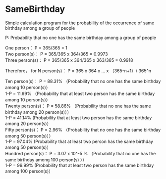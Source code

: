 # SameBirthday
Simple calculation program for the probability of the occurrence of same birthday among a group of people


P: Probability that no one has the same birthday among a group of people

One person： P = 365/365 = 1 <br> 
Two person(s)： P = 365/365 x 364/365 = 0.9973 <br>
Three person(s)： P = 365/365 x 364/365 x 363/365 = 0.9918 <br>

Therefore， for N person(s)： P = 365 x 364 x … x （365-n+1）/ 365^n <br>

Ten person(s)： P = 88.31%  （Probability that no one has the same birthday among 10 person(s)）<br>
                1-P = 11.69%  （Probability that at least two person has the same birthday among 10 person(s)）<br>
Twenty person(s)： P = 58.86% （Probability that no one has the same birthday among 20 person(s)））<br>
                   1-P = 41.14% (Probability that at least two person has the same birthday among 20 person(s)）<br>
Fifty person(s)： P = 2.96% （Probability that no one has the same birthday among 50 person(s)）） <br>
                  1-P = 97.04%  (Probability that at least two person has the same birthday among 50 person(s)） <br>
Hundred person(s)： P = 3.07 x 10^-5 % （Probability that no one has the same birthday among 100 person(s) ））<br>
                    1-P = 99.99%  (Probability that at least two person has the same birthday among 100 person(s)）<br>